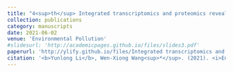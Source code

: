 ```yaml
---
title: "4<sup>th</sup> Integrated transcriptomics and proteomics revealed the distinct toxicological effects of multi-metal contamination on oysters"
collection: publications
category: manuscripts
date: 2021-06-02
venue: 'Environmental Pollution'
#slidesurl: 'http://academicpages.github.io/files/slides3.pdf'
paperurl: 'http://ylify.github.io/files/Integrated transcriptomics and proteomics revealed the distinct toxicological effects of multi-metal contamination on oysters.pdf'
citation: '<b>Yunlong Li</b>, Wen-Xiong Wang<sup>*</sup>. (2021). <i>Environmental Pollution</i>. 284: 117533. doi: 10.1016/j.envpol.2021.117533'
---
```


